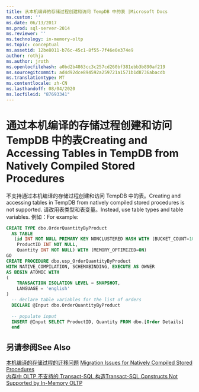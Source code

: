 ```yaml
---
title: 从本机编译的存储过程创建和访问 TempDB 中的表 |Microsoft Docs
ms.custom: ''
ms.date: 06/13/2017
ms.prod: sql-server-2014
ms.reviewer: ''
ms.technology: in-memory-oltp
ms.topic: conceptual
ms.assetid: 12be8011-b76c-45c1-8f55-7f46e0e374e9
author: rothja
ms.author: jroth
ms.openlocfilehash: a0bd2b4863cc3c257cd260bf381ebb3b890af219
ms.sourcegitcommit: ad4d92dce894592a259721a1571b1d8736abacdb
ms.translationtype: MT
ms.contentlocale: zh-CN
ms.lasthandoff: 08/04/2020
ms.locfileid: "87693341"
---
```

# <a name="creating-and-accessing-tables-in-tempdb-from-natively-compiled-stored-procedures"></a><span data-ttu-id="30983-102">通过本机编译的存储过程创建和访问 TempDB 中的表</span><span class="sxs-lookup"><span data-stu-id="30983-102">Creating and Accessing Tables in TempDB from Natively Compiled Stored Procedures</span></span>
  <span data-ttu-id="30983-103">不支持通过本机编译的存储过程创建和访问 TempDB 中的表。</span><span class="sxs-lookup"><span data-stu-id="30983-103">Creating and accessing tables in TempDB from natively compiled stored procedures is not supported.</span></span> <span data-ttu-id="30983-104">请改用表类型和表变量。</span><span class="sxs-lookup"><span data-stu-id="30983-104">Instead, use table types and table variables.</span></span> <span data-ttu-id="30983-105">例如：</span><span class="sxs-lookup"><span data-stu-id="30983-105">For example:</span></span>  
  
```sql  
CREATE TYPE dbo.OrderQuantityByProduct   
  AS TABLE   
   (id INT NOT NULL PRIMARY KEY NONCLUSTERED HASH WITH (BUCKET_COUNT=100000),   
    ProductID INT NOT NULL,   
    Quantity INT NOT NULL) WITH (MEMORY_OPTIMIZED=ON)  
GO  
CREATE PROCEDURE dbo.usp_OrderQuantityByProduct   
WITH NATIVE_COMPILATION, SCHEMABINDING, EXECUTE AS OWNER  
AS BEGIN ATOMIC WITH   
(  
    TRANSACTION ISOLATION LEVEL = SNAPSHOT,  
    LANGUAGE = 'english'  
)  
  -- declare table variables for the list of orders   
  DECLARE @Input dbo.OrderQuantityByProduct  
  
  -- populate input  
  INSERT @Input SELECT ProductID, Quantity FROM dbo.[Order Details]  
  end  
```  
  
## <a name="see-also"></a><span data-ttu-id="30983-106">另请参阅</span><span class="sxs-lookup"><span data-stu-id="30983-106">See Also</span></span>  
 <span data-ttu-id="30983-107">[本机编译的存储过程的迁移问题](migration-issues-for-natively-compiled-stored-procedures.md) </span><span class="sxs-lookup"><span data-stu-id="30983-107">[Migration Issues for Natively Compiled Stored Procedures](migration-issues-for-natively-compiled-stored-procedures.md) </span></span>  
 [<span data-ttu-id="30983-108">内存中 OLTP 不支持的 Transact-SQL 构造</span><span class="sxs-lookup"><span data-stu-id="30983-108">Transact-SQL Constructs Not Supported by In-Memory OLTP</span></span>](transact-sql-constructs-not-supported-by-in-memory-oltp.md)  
  
  
